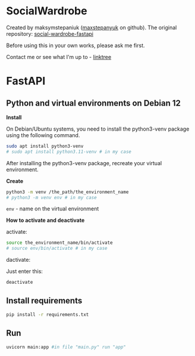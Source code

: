 # SocialWardrobe

Created by maksymstepaniuk ([maxstepanyuk](https://github.com/maxstepanyuk) on github). The original repository:  [social-wardrobe-fastapi](https://github.com/maxstepanyuk/social-wardrobe-fastapi)

Before using this in your own works, please ask me first.

Contact me or see what I'm up to - [linktree](https://linktr.ee/purpexe)


# FastAPI

## Python and virtual environments on Debian 12

**Install**

On Debian/Ubuntu systems, you need to install the python3-venv package using the following command.

```bash
sudo apt install python3-venv
# sudo apt install python3.11-venv # in my case
```
After installing the python3-venv package, recreate your virtual environment.

**Create**

```bash
python3 -m venv /the_path/the_environment_name
# python3 -m venv env # in my case
```

`env` - name on the virtual environment

**How to activate and deactivate**

activate:

```bash
source the_environment_name/bin/activate
# source env/bin/activate # in my case
```

dactivate:

Just enter this:

```bash
deactivate
```

## Install requirements

```bash
pip install -r requirements.txt
```

## Run

```bash
uvicorn main:app #in file "main.py" run "app"
``` 